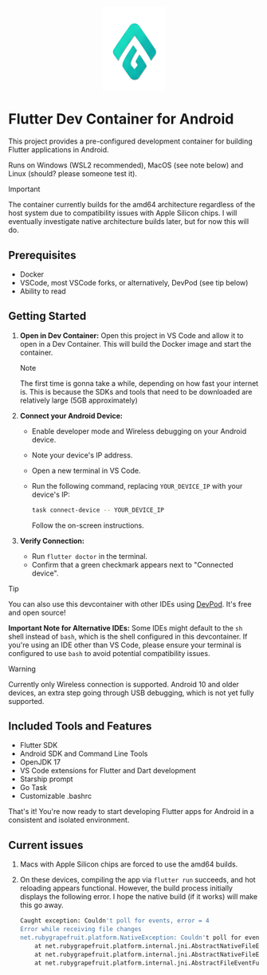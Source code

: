 <p align="center">
<img src="imgs/logo.png" alt="Logo" style="display: block; margin: 0 auto; width: 25%">
</p>

# Flutter Dev Container for Android

This project provides a pre-configured development container for building Flutter applications in Android.

Runs on Windows (WSL2 recommended), MacOS (see note below) and Linux (should? please someone test it).

> [!IMPORTANT]
> The container currently builds for the amd64 architecture regardless of the host system due to compatibility issues with Apple Silicon chips.
> I will eventually investigate native architecture builds later, but for now this will do.

## Prerequisites

- Docker
- VSCode, most VSCode forks, or alternatively, DevPod (see tip below)
- Ability to read

## Getting Started

1. **Open in Dev Container:** Open this project in VS Code and allow it to open in a Dev Container. This will build the Docker image and start the container.

    > [!NOTE]
    > The first time is gonna take a while, depending on how fast your internet is. This is because the SDKs and tools that need to be downloaded are relatively large (5GB approximately)

2. **Connect your Android Device:**

    * Enable developer mode and Wireless debugging on your Android device.
    * Note your device's IP address.
    * Open a new terminal in VS Code.
    * Run the following command, replacing `YOUR_DEVICE_IP` with your device's IP:

        ```bash
        task connect-device -- YOUR_DEVICE_IP
        ```

        Follow the on-screen instructions.

3. **Verify Connection:**

    * Run `flutter doctor` in the terminal.
    * Confirm that a green checkmark appears next to "Connected device".

> [!TIP]
> You can also use this devcontainer with other IDEs using [DevPod](https://devpod.sh/). It's free and open source!
>
> **Important Note for Alternative IDEs:** Some IDEs might default to the `sh` shell instead of `bash`, which is the shell configured in this devcontainer. If you're using an IDE other than VS Code, please ensure your terminal is configured to use `bash` to avoid potential compatibility issues.

> [!WARNING]
> Currently only Wireless connection is supported.
> Android 10 and older devices, an extra step going through USB debugging, which is not yet fully supported.

## Included Tools and Features

* Flutter SDK
* Android SDK and Command Line Tools
* OpenJDK 17
* VS Code extensions for Flutter and Dart development
* Starship prompt
* Go Task
* Customizable .bashrc

That's it! You're now ready to start developing Flutter apps for Android in a consistent and isolated environment.

## Current issues

1. Macs with Apple Silicon chips are forced to use the amd64 builds.
2. On these devices, compiling the app via `flutter run` succeeds, and hot reloading appears functional. However, the build process initially displays the following error. I hope the native build (if it works) will make this go away.

    ```sh
    Caught exception: Couldn't poll for events, error = 4
    Error while receiving file changes
    net.rubygrapefruit.platform.NativeException: Couldn't poll for events, error = 4
        at net.rubygrapefruit.platform.internal.jni.AbstractNativeFileEventFunctions$NativeFileWatcher.executeRunLoop0(Native Method)
        at net.rubygrapefruit.platform.internal.jni.AbstractNativeFileEventFunctions$NativeFileWatcher.executeRunLoop(AbstractNativeFileEventFunctions.java:42)
        at net.rubygrapefruit.platform.internal.jni.AbstractFileEventFunctions$AbstractFileWatcher$1.run(AbstractFileEventFunctions.java:154)
    ```
